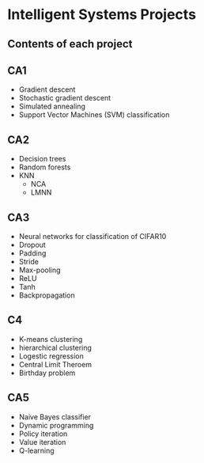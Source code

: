 # Intelligent Systems Projects
 Contents of each project
 ----------
## CA1 
- Gradient descent
- Stochastic gradient descent
- Simulated annealing
- Support Vector Machines (SVM) classification 
## CA2
- Decision trees
- Random forests
- KNN 
   - NCA
   - LMNN
## CA3
- Neural networks for classification of CIFAR10
 - Dropout
 - Padding
 - Stride
 - Max-pooling
 - ReLU
 - Tanh
 - Backpropagation
 ## C4
 - K-means clustering
 - hierarchical clustering
 - Logestic regression
 - Central Limit Theroem
 - Birthday problem
 ## CA5
 - Naive Bayes classifier
 - Dynamic programming
 - Policy iteration
 - Value iteration
 - Q-learning

